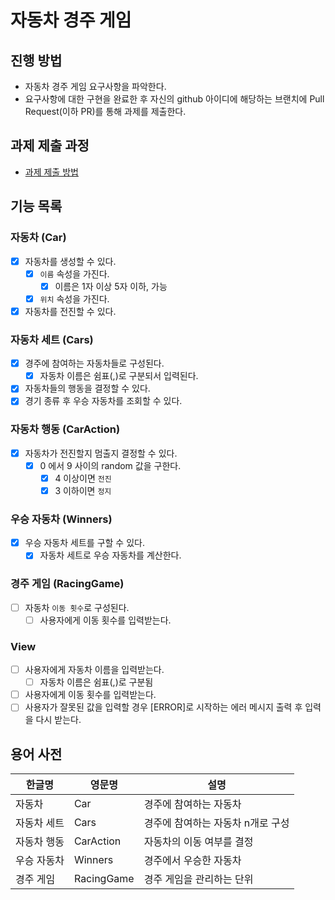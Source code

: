 # 자동차 경주 게임

## 진행 방법

* 자동차 경주 게임 요구사항을 파악한다.
* 요구사항에 대한 구현을 완료한 후 자신의 github 아이디에 해당하는 브랜치에 Pull Request(이하 PR)를 통해 과제를 제출한다.

## 과제 제출 과정

* [과제 제출 방법](https://github.com/next-step/nextstep-docs/tree/master/precourse)

## 기능 목록

### 자동차 (Car)

- [X] 자동차를 생성할 수 있다.
  - [X] `이름` 속성을 가진다.
    - [X] 이름은 1자 이상 5자 이하, 가능
  - [X] `위치` 속성을 가진다.
- [X] 자동차를 전진할 수 있다.

### 자동차 세트 (Cars)

- [X] 경주에 참여하는 자동차들로 구성된다.
  - [X] 자동차 이름은 쉼표(,)로 구분되서 입력된다.
- [X] 자동차들의 행동을 결정할 수 있다.
- [X] 경기 종류 후 우승 자동차를 조회할 수 있다.

### 자동차 행동 (CarAction)

- [X] 자동차가 전진할지 멈출지 결정할 수 있다.
  - [X] 0 에서 9 사이의 random 값을 구한다.
    - [X] 4 이상이면 `전진`
    - [X] 3 이하이면 `정지`

### 우승 자동차 (Winners)

- [X] 우승 자동차 세트를 구할 수 있다.
  - [X] 자동차 세트로 우승 자동차를 계산한다.

### 경주 게임 (RacingGame)

- [ ] 자동차 `이동 횟수`로 구성된다.
  - [ ] 사용자에게 이동 횟수를 입력받는다.

### View

- [ ] 사용자에게 자동차 이름을 입력받는다.
    - [ ] 자동차 이름은 쉼표(,)로 구분됨
- [ ] 사용자에게 이동 횟수를 입력받는다.
- [ ] 사용자가 잘못된 값을 입력할 경우 [ERROR]로 시작하는 에러 메시지 출력 후 입력을 다시 받는다.

## 용어 사전

| 한글명 | 영문명 | 설명 |
| --- | --- | --- |
| 자동차 | Car | 경주에 참여하는 자동차 |
| 자동차 세트 | Cars | 경주에 참여하는 자동차 n개로 구성 |
| 자동차 행동 | CarAction | 자동차의 이동 여부를 결정 |
| 우승 자동차 | Winners | 경주에서 우승한 자동차 |
| 경주 게임 | RacingGame | 경주 게임을 관리하는 단위 |
